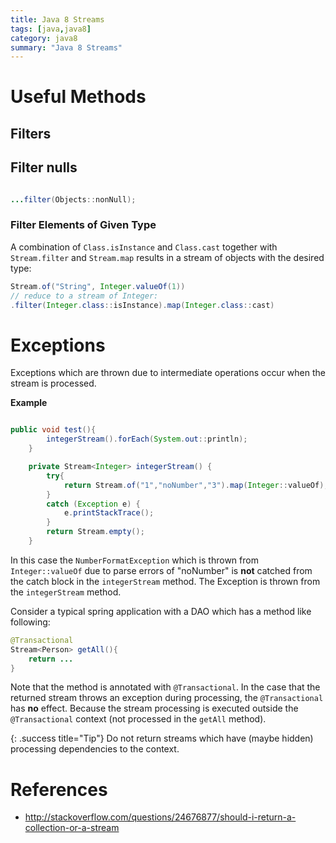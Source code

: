 ```yaml
---
title: Java 8 Streams
tags: [java,java8]
category: java8
summary: "Java 8 Streams"
---
```


# Useful Methods

## Filters

## Filter nulls

~~~ java

...filter(Objects::nonNull);
~~~

### Filter Elements of Given Type

A combination of `Class.isInstance` and `Class.cast` together with `Stream.filter` and `Stream.map` results in a stream of objects with the desired type:

~~~ java
Stream.of("String", Integer.valueOf(1))
// reduce to a stream of Integer:
.filter(Integer.class::isInstance).map(Integer.class::cast)
~~~

# Exceptions

Exceptions which are thrown due to intermediate operations occur when the stream is processed.

**Example** 

~~~java

public void test(){
		integerStream().forEach(System.out::println);
	}

	private Stream<Integer> integerStream() {
		try{
			return Stream.of("1","noNumber","3").map(Integer::valueOf);
		}
		catch (Exception e) {
			e.printStackTrace();
		}
		return Stream.empty();
	}
~~~

In this case the `NumberFormatException` which is thrown from `Integer::valueOf` due to parse errors of "noNumber" is **not** catched from the catch block in the `integerStream` method. The Exception is thrown from the `integerStream` method.

<div class="danger" title="Returning Stream from DAO method with @Transactional annotation." markdown="1">

Consider a typical spring application with a DAO which has a method like following: 

~~~java
@Transactional
Stream<Person> getAll(){
	return ...
}
~~~

Note that the method is annotated with `@Transactional`. In the case that the returned stream throws an exception during processing, the `@Transactional` has **no** effect. Because the stream processing is executed outside the `@Transactional` context (not processed in the `getAll` method).

</div>

{: .success title="Tip"}
Do not return streams which have (maybe hidden) processing dependencies to the context.


# References

* <http://stackoverflow.com/questions/24676877/should-i-return-a-collection-or-a-stream>